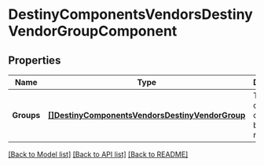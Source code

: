 # DestinyComponentsVendorsDestinyVendorGroupComponent

## Properties
Name | Type | Description | Notes
------------ | ------------- | ------------- | -------------
**Groups** | [**[]DestinyComponentsVendorsDestinyVendorGroup**](Destiny.Components.Vendors.DestinyVendorGroup.md) | The ordered list of groups being returned. | [optional] 

[[Back to Model list]](../README.md#documentation-for-models) [[Back to API list]](../README.md#documentation-for-api-endpoints) [[Back to README]](../README.md)


